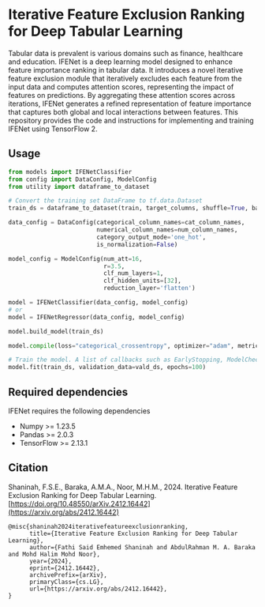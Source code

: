 # Iterative Feature Exclusion Ranking for Deep Tabular Learning

Tabular data is prevalent is various domains such as finance, healthcare and education. IFENet is a deep learning model designed to enhance feature importance ranking in tabular data. It introduces a novel iterative feature exclusion module that iteratively excludes each feature from the input data and computes attention scores, representing the impact of features on predictions. By aggregating these attention scores across iterations, IFENet generates a refined representation of feature importance that captures both global and local interactions between features. This repository provides the code and instructions for implementing and training IFENet using TensorFlow 2.

## Usage

```python
from models import IFENetClassifier
from config import DataConfig, ModelConfig
from utility import dataframe_to_dataset

# Convert the training set DataFrame to tf.data.Dataset
train_ds = dataframe_to_dataset(train, target_columns, shuffle=True, batch_size=256)

data_config = DataConfig(categorical_column_names=cat_column_names, 
                         numerical_column_names=num_column_names,
                         category_output_mode='one_hot',
                         is_normalization=False)

model_config = ModelConfig(num_att=16,
                           r=3.5,
                           clf_num_layers=1,
                           clf_hidden_units=[32],
                           reduction_layer='flatten')

model = IFENetClassifier(data_config, model_config)
# or
model = IFENetRegressor(data_config, model_config)

model.build_model(train_ds)

model.compile(loss="categorical_crossentropy", optimizer="adam", metrics=["accuracy"])

# Train the model. A list of callbacks such as EarlyStopping, ModelCheckpoint can be passed to the .fit() method.
model.fit(train_ds, validation_data=vald_ds, epochs=100)
```

## Required dependencies
IFENet requires the following dependencies
- Numpy >= 1.23.5
- Pandas >= 2.0.3
- TensorFlow >= 2.13.1

## Citation
Shaninah, F.S.E., Baraka, A.M.A., Noor, M.H.M., 2024. Iterative Feature Exclusion Ranking for Deep Tabular Learning. [https://doi.org/10.48550/arXiv.2412.16442](https://arxiv.org/abs/2412.16442)
```
@misc{shaninah2024iterativefeatureexclusionranking,
      title={Iterative Feature Exclusion Ranking for Deep Tabular Learning}, 
      author={Fathi Said Emhemed Shaninah and AbdulRahman M. A. Baraka and Mohd Halim Mohd Noor},
      year={2024},
      eprint={2412.16442},
      archivePrefix={arXiv},
      primaryClass={cs.LG},
      url={https://arxiv.org/abs/2412.16442}, 
}
```

